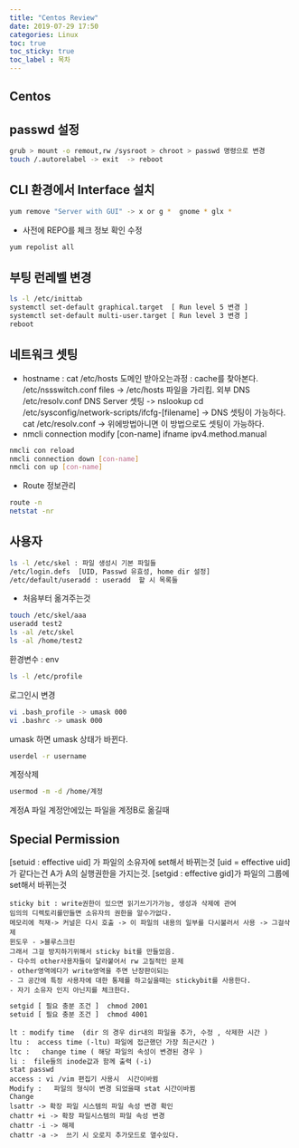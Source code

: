 ```yaml
---
title: "Centos Review"
date: 2019-07-29 17:50
categories: Linux
toc: true
toc_sticky: true
toc_label : 목차
---
```

## Centos


## passwd 설정
```bash
grub > mount -o remout,rw /sysroot > chroot > passwd 명령으로 변경
touch /.autorelabel -> exit  -> reboot 
```

##  CLI 환경에서 Interface 설치

```bash
yum remove "Server with GUI" -> x or g *  gnome * glx *
```

- 사전에 REPO를 체크 정보 확인 수정
```bash
yum repolist all 
```

## 부팅 런레벨 변경 
```bash
ls -l /etc/inittab 
systemctl set-default graphical.target  [ Run level 5 변경 ]
systemctl set-default multi-user.target [ Run level 3 변경 ]
reboot 
```

## 네트워크 셋팅 
- hostname : cat /etc/hosts 
	도메인 받아오는과정 :  cache를 찾아본다. 
	/etc/nssswitch.conf 
	files -> /etc/hosts 파일을 가리킴. 
	외부 DNS /etc/resolv.conf 
	DNS Server 셋팅 -> nslookup 
	cd /etc/sysconfig/network-scripts/ifcfg-[filename] 
	-> DNS 셋팅이 가능하다. 
	cat /etc/resolv.conf 
	-> 위에방법아니면 이 방법으로도 셋팅이 가능하다. 
-  nmcli connection modify [con-name] ifname ipv4.method.manual 
```bash
nmcli con reload 
nmcli connection down [con-name]
nmcli con up [con-name]
```
- Route 정보관리 
```bash
route -n
netstat -nr 
```



## 사용자
```bash
ls -l /etc/skel : 파일 생성시 기본 파일들
/etc/login.defs  [UID, Passwd 유효성, home dir 설정]   
/etc/default/useradd : useradd  할 시 목록들
```

- 처음부터 옮겨주는것
```bash
touch /etc/skel/aaa
useradd test2
ls -al /etc/skel
ls -al /home/test2 
```

환경변수 : env 
```bash
ls -l /etc/profile 
```

로그인시 변경 
```bash
vi .bash_profile -> umask 000 
vi .bashrc -> umask 000
```
umask 하면 umask 상태가 바뀐다. 
```bash
userdel -r username 
```
계정삭제
```bash
usermod -m -d /home/계정
```
계정A 파일 계정안에있는 파일을 계정B로 옮길때 

## Special Permission

[setuid : effective uid] 가 파일의 소유자에 set해서 바뀌는것 
[uid = effective uid] 가 같다는건 A가 A의 실행권한을 가지는것.
[setgid : effective gid]가 파일의 그룹에 set해서 바뀌는것 

```class
sticky bit : write권한이 있으면 읽기쓰기가가능, 생성과 삭제에 관여 
임의의 디렉토리를만들면 소유자의 권한을 알수가없다. 
메모리에 적재-> 커널은 다시 호출 -> 이 파일의 내용의 일부를 다시불러서 사용 -> 그걸삭제 
윈도우 - >블루스크린 
그래서 그걸 방지하기위해서 sticky bit를 만들었음. 
- 다수의 other사용자들이 달라붙어서 rw 고질적인 문제 
- other영역에다가 write영역을 주면 난장판이되는
- 그 공간에 특정 사용자에 대한 통제를 하고싶을때는 stickybit를 사용한다.
- 자기 소유자 인지 아닌지를 체크한다. 
```

```bash
setgid [ 필요 충분 조건 ]  chmod 2001 
setuid [ 필요 충분 조건 ]  chmod 4001
```
```table
lt : modify time  (dir 의 경우 dir내의 파일을 추가, 수정 , 삭제한 시간 )
ltu :  access time (-ltu) 파일에 접근했던 가장 최근시간 )
ltc :   change time ( 해당 파일의 속성이 변경된 경우 ) 
li :  file들의 inode값과 함께 출력 (-i) 
stat passwd
access : vi /vim 편집기 사용시  시간이바뀜
Modify :   파일의 형식이 변경 되었을때 stat 시간이바뀜 
Change
lsattr -> 확장 파일 시스템의 파일 속성 변경 확인 
chattr +i -> 확장 파일시스템의 파일 속성 변경 
chattr -i -> 해제
chattr -a ->  쓰기 시 오로지 추가모드로 열수있다.
```
